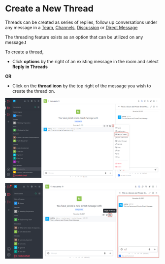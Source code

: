 # Create a New Thread

Threads can be created as series of replies, follow up conversations under any message in a [Team](../teams/), [Channels](../channels/), [Discussion](../discussions/) or [Direct Message](../direct-messages/)

The threading feature exists as an option that can be utilized on any message.t

To create a thread,&#x20;

* Click **options** by the right of an existing message in the room and select **Reply in Threads**

**OR**

* Click on the **thread icon** by the top right of the message you wish to create the thread on.

![](<../../../../.gitbook/assets/image (682) (1).png>)

![](<../../../../.gitbook/assets/image (637) (1).png>)
